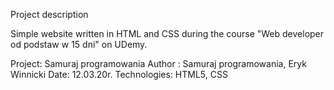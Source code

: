 Project description

Simple website written in HTML and CSS during the course "Web developer od podstaw w 15 dni" on UDemy.

Project: Samuraj programowania
Author : Samuraj programowania, Eryk Winnicki
Date: 12.03.20r.
Technologies: HTML5, CSS